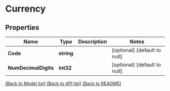 # Currency

## Properties
Name | Type | Description | Notes
------------ | ------------- | ------------- | -------------
**Code** | **string** |  | [optional] [default to null]
**NumDecimalDigits** | **int32** |  | [optional] [default to null]

[[Back to Model list]](../README.md#documentation-for-models) [[Back to API list]](../README.md#documentation-for-api-endpoints) [[Back to README]](../README.md)


